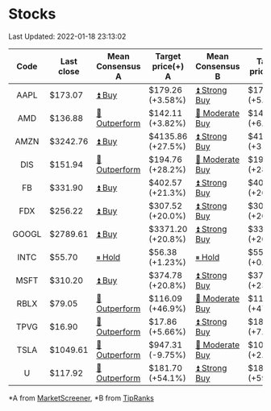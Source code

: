 # Stocks
Last Updated: 2022-01-18 23:13:02

|Code|Last close|Mean Consensus A|Target price(+) A|Mean Consensus B|Target price(+) B|
|:--:|-|-|-|-|-|
|AAPL|$173.07|[⏫ Buy](https://m.marketscreener.com/quote/stock/-4849/)|$179.26 (+3.58%)|[⏫ Strong Buy](https://www.tipranks.com/stocks/aapl/forecast)|$179.62 (+5.45%)|
|AMD|$136.88|[🔼 Outperform](https://m.marketscreener.com/quote/stock/-19475876/)|$142.11 (+3.82%)|[🔼 Moderate Buy](https://www.tipranks.com/stocks/amd/forecast)|$145.29 (+6.14%)|
|AMZN|$3242.76|[⏫ Buy](https://m.marketscreener.com/quote/stock/-12864605/)|$4135.86 (+27.5%)|[⏫ Strong Buy](https://www.tipranks.com/stocks/amzn/forecast)|$4150.83 (+31.12%)|
|DIS|$151.94|[🔼 Outperform](https://m.marketscreener.com/quote/stock/-4842/)|$194.76 (+28.2%)|[🔼 Moderate Buy](https://www.tipranks.com/stocks/dis/forecast)|$195.35 (+28.57%)|
|FB|$331.90|[⏫ Buy](https://m.marketscreener.com/quote/stock/-10547141/)|$402.57 (+21.3%)|[⏫ Strong Buy](https://www.tipranks.com/stocks/fb/forecast)|$406.75 (+26.84%)|
|FDX|$256.22|[⏫ Buy](https://m.marketscreener.com/quote/stock/-12585/)|$307.52 (+20.0%)|[⏫ Strong Buy](https://www.tipranks.com/stocks/fdx/forecast)|$309.71 (+20.88%)|
|GOOGL|$2789.61|[⏫ Buy](https://m.marketscreener.com/quote/stock/-24203373/)|$3371.20 (+20.8%)|[⏫ Strong Buy](https://www.tipranks.com/stocks/googl/forecast)|$3368.75 (+20.76%)|
|INTC|$55.70|[⏸ Hold](https://m.marketscreener.com/quote/stock/-4829/)|$56.38 (+1.23%)|[⏸ Hold](https://www.tipranks.com/stocks/intc/forecast)|$55.86 (+0.29%)|
|MSFT|$310.20|[⏫ Buy](https://m.marketscreener.com/quote/stock/-4835/)|$374.78 (+20.8%)|[⏫ Strong Buy](https://www.tipranks.com/stocks/msft/forecast)|$374.59 (+23.77%)|
|RBLX|$79.05|[🔼 Outperform](https://m.marketscreener.com/quote/stock/-117793644/)|$116.09 (+46.9%)|[🔼 Moderate Buy](https://www.tipranks.com/stocks/rblx/forecast)|$116.90 (+47.88%)|
|TPVG|$16.90|[🔼 Outperform](https://m.marketscreener.com/quote/stock/-15933327/)|$17.86 (+5.66%)|[⏫ Strong Buy](https://www.tipranks.com/stocks/tpvg/forecast)|$18.13 (+7.28%)|
|TSLA|$1049.61|[🔼 Outperform](https://m.marketscreener.com/quote/stock/-6344549/)|$947.31 (-9.75%)|[🔼 Moderate Buy](https://www.tipranks.com/stocks/tsla/forecast)|$1057.39 (+2.61%)|
|U|$117.92|[🔼 Outperform](https://m.marketscreener.com/quote/stock/-112492634/)|$181.70 (+54.1%)|[⏫ Strong Buy](https://www.tipranks.com/stocks/u/forecast)|$180.30 (+59.81%)|


*A from [MarketScreener](https://www.marketscreener.com), *B from [TipRanks](https://www.tipranks.com)
